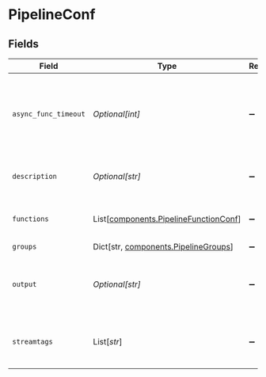 # PipelineConf


## Fields

| Field                                                                                | Type                                                                                 | Required                                                                             | Description                                                                          |
| ------------------------------------------------------------------------------------ | ------------------------------------------------------------------------------------ | ------------------------------------------------------------------------------------ | ------------------------------------------------------------------------------------ |
| `async_func_timeout`                                                                 | *Optional[int]*                                                                      | :heavy_minus_sign:                                                                   | Time (in ms) to wait for an async function to complete processing a data item        |
| `description`                                                                        | *Optional[str]*                                                                      | :heavy_minus_sign:                                                                   | Simple description of this pipeline                                                  |
| `functions`                                                                          | List[[components.PipelineFunctionConf](../../models/shared/pipelinefunctionconf.md)] | :heavy_minus_sign:                                                                   | List of functions to pass data through                                               |
| `groups`                                                                             | Dict[str, [components.PipelineGroups](../../models/shared/pipelinegroups.md)]        | :heavy_minus_sign:                                                                   | N/A                                                                                  |
| `output`                                                                             | *Optional[str]*                                                                      | :heavy_minus_sign:                                                                   | The output destination for events processed by this pipeline                         |
| `streamtags`                                                                         | List[*str*]                                                                          | :heavy_minus_sign:                                                                   | Add tags for filtering and grouping in @{product}.                                   |
